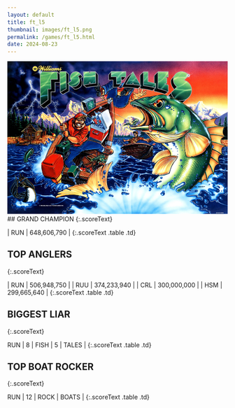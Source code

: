 ```yaml
---
layout: default
title: ft_l5
thumbnail: images/ft_l5.png
permalink: /games/ft_l5.html
date: 2024-08-23
---
```


<img src="../images/ft_l5.png" class="gameThumbnail img-fluid mx-auto align-middle">
## GRAND CHAMPION
{:.scoreText}

| RUN | 648,606,790 | 
{:.scoreText .table .td}

## TOP ANGLERS
{:.scoreText}

| RUN | 506,948,750 | 
| RUU | 374,233,940 | 
| CRL | 300,000,000 | 
| HSM | 299,665,640 | 
{:.scoreText .table .td}

## BIGGEST LIAR
{:.scoreText}

RUN
| 8 | FISH | 5 | TALES | 
{:.scoreText .table .td}

## TOP BOAT ROCKER
{:.scoreText}

RUN
| 12 | ROCK | BOATS | 
{:.scoreText .table .td}
